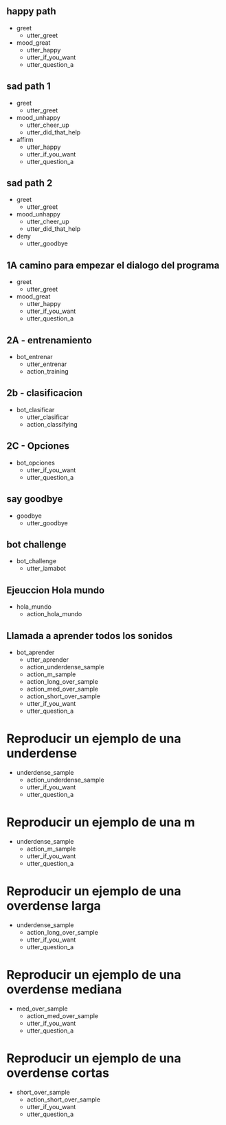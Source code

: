 ## happy path
* greet
  - utter_greet
* mood_great
  - utter_happy
  - utter_if_you_want
  - utter_question_a
  
## sad path 1
* greet
  - utter_greet
* mood_unhappy
  - utter_cheer_up
  - utter_did_that_help
* affirm
  - utter_happy
  - utter_if_you_want
  - utter_question_a

## sad path 2
* greet
  - utter_greet
* mood_unhappy
  - utter_cheer_up
  - utter_did_that_help
* deny
  - utter_goodbye


## 1A camino para empezar el dialogo del programa 
* greet
  - utter_greet
* mood_great
  - utter_happy
  - utter_if_you_want
  - utter_question_a
  
  
## 2A - entrenamiento
* bot_entrenar
  - utter_entrenar
  - action_training

## 2b - clasificacion
* bot_clasificar
  - utter_clasificar
  - action_classifying

## 2C - Opciones 

* bot_opciones
  - utter_if_you_want
  - utter_question_a    


## say goodbye
* goodbye
  - utter_goodbye
  

## bot challenge
* bot_challenge
  - utter_iamabot

## Ejeuccion Hola mundo
* hola_mundo
  - action_hola_mundo
  
## Llamada a aprender todos los sonidos
* bot_aprender
  - utter_aprender
  - action_underdense_sample
  - action_m_sample
  - action_long_over_sample
  - action_med_over_sample
  - action_short_over_sample
  - utter_if_you_want
  - utter_question_a
  
# Reproducir un ejemplo de una underdense
* underdense_sample
  - action_underdense_sample
  - utter_if_you_want
  - utter_question_a
  
# Reproducir un ejemplo de una m
* underdense_sample
  - action_m_sample
  - utter_if_you_want
  - utter_question_a
  
# Reproducir un ejemplo de una overdense larga 
* underdense_sample
  - action_long_over_sample
  - utter_if_you_want
  - utter_question_a
  
# Reproducir un ejemplo de una overdense mediana 
* med_over_sample
  - action_med_over_sample
  - utter_if_you_want
  - utter_question_a
  
# Reproducir un ejemplo de una overdense cortas 
* short_over_sample
  - action_short_over_sample
  - utter_if_you_want
  - utter_question_a
  